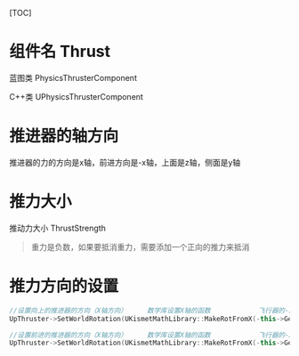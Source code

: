 [TOC]

# 组件名 Thrust

蓝图类 PhysicsThrusterComponent

C++类 UPhysicsThrusterComponent



# 推进器的轴方向

推进器的力的方向是x轴，前进方向是-x轴，上面是z轴，侧面是y轴

# 推力大小

推动力大小 ThrustStrength

>  重力是负数，如果要抵消重力，需要添加一个正向的推力来抵消

# 推力方向的设置

```CPP
//设置向上的推进器的方向（X轴方向）     数学库设置X轴的函数            飞行器的-z轴方向（向下的方向）
UpThruster->SetWorldRotation(UKismetMathLibrary::MakeRotFromX(-this->GetAcorUpVector()));

//设置前进的推进器的方向（X轴方向）     数学库设置X轴的函数            飞行器的-x轴方向（向后的方向）
UpThruster->SetWorldRotation(UKismetMathLibrary::MakeRotFromX(-this->GetAcorForwardVector()));
```

